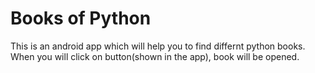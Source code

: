 # Books of Python
This is an android app which will help you to find differnt python books. When you will click on button(shown in the app), book will be opened.
